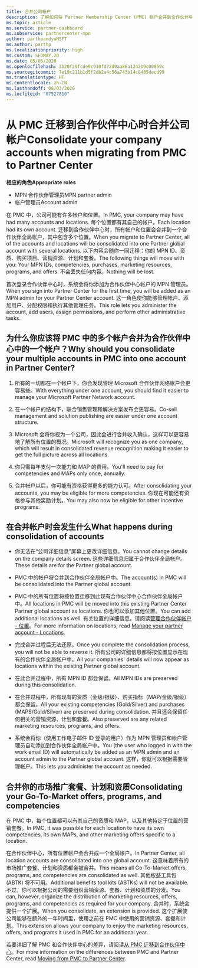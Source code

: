 ```yaml
---
title: 合并公司帐户
description: 了解如何将 Partner Membership Center (PMC) 帐户合并到合作伙伴中心的一个帐户中。 应用于从 PMC 到合作伙伴中心的迁移。
ms.topic: article
ms.service: partner-dashboard
ms.subservice: partnercenter-mpn
author: parthpandyaMSFT
ms.author: parthp
ms.localizationpriority: high
ms.custom: SEOMAY.20
ms.date: 05/05/2020
ms.openlocfilehash: 3b20f29fcde9c910fd72d0aa86a1242b9c00859c
ms.sourcegitcommit: 7e19c211b1d5f2db2a4c56a743b14c8485decd99
ms.translationtype: HT
ms.contentlocale: zh-CN
ms.lasthandoff: 08/03/2020
ms.locfileid: "87527810"
---
```

# <a name="consolidate-your-company-accounts-when-migrating-from-pmc-to-partner-center"></a><span data-ttu-id="d2af6-104">从 PMC 迁移到合作伙伴中心时合并公司帐户</span><span class="sxs-lookup"><span data-stu-id="d2af6-104">Consolidate your company accounts when migrating from PMC to Partner Center</span></span>

<span data-ttu-id="d2af6-105">**相应的角色**</span><span class="sxs-lookup"><span data-stu-id="d2af6-105">**Appropriate roles**</span></span>

- <span data-ttu-id="d2af6-106">MPN 合作伙伴管理员</span><span class="sxs-lookup"><span data-stu-id="d2af6-106">MPN partner admin</span></span>
- <span data-ttu-id="d2af6-107">帐户管理员</span><span class="sxs-lookup"><span data-stu-id="d2af6-107">Account admin</span></span>

<span data-ttu-id="d2af6-108">在 PMC 中，公司可能有许多帐户和位置。</span><span class="sxs-lookup"><span data-stu-id="d2af6-108">In PMC, your company may have had many accounts and locations.</span></span> <span data-ttu-id="d2af6-109">每个位置都有其自己的帐户。</span><span class="sxs-lookup"><span data-stu-id="d2af6-109">Each location had its own account.</span></span> <span data-ttu-id="d2af6-110">迁移到合作伙伴中心时，所有帐户和位置会合并到一个合作伙伴全局帐户，其中包含多个位置。</span><span class="sxs-lookup"><span data-stu-id="d2af6-110">When you migrate to Partner Center, all of the accounts and locations will be consolidated into one Partner global account with several locations.</span></span> <span data-ttu-id="d2af6-111">以下内容会随你一同迁移：你的 MPN ID、资质、购买项目、营销资源、计划和套餐。</span><span class="sxs-lookup"><span data-stu-id="d2af6-111">The following things will move with you: Your MPN IDs, competencies, purchases, marketing resources, programs, and offers.</span></span> <span data-ttu-id="d2af6-112">不会丢失任何内容。</span><span class="sxs-lookup"><span data-stu-id="d2af6-112">Nothing will be lost.</span></span>

<span data-ttu-id="d2af6-113">首次登录合作伙伴中心时，系统会将你添加为合作伙伴中心帐户的 MPN 管理员。</span><span class="sxs-lookup"><span data-stu-id="d2af6-113">When you sign into Partner Center for the first time, you will be added as an MPN admin for your Partner Center account.</span></span> <span data-ttu-id="d2af6-114">这一角色使你能够管理帐户、添加用户、分配权限和执行其他管理任务。</span><span class="sxs-lookup"><span data-stu-id="d2af6-114">This role lets you administer the account, add users, assign permissions, and perform other administrative tasks.</span></span>

## <a name="why-should-you-consolidate-your-multiple-accounts-in-pmc-into-one-account-in-partner-center"></a><span data-ttu-id="d2af6-115">为什么你应该将 PMC 中的多个帐户合并为合作伙伴中心中的一个帐户？</span><span class="sxs-lookup"><span data-stu-id="d2af6-115">Why should you consolidate your multiple accounts in PMC into one account in Partner Center?</span></span>

1. <span data-ttu-id="d2af6-116">所有的一切都在一个帐户下，你会发现管理 Microsoft 合作伙伴网络帐户会更容易些。</span><span class="sxs-lookup"><span data-stu-id="d2af6-116">With everything under one account, you should find it easier to manage your Microsoft Partner Network account.</span></span>

2. <span data-ttu-id="d2af6-117">在一个帐户的结构下，联合销售管理和解决方案发布会更容易。</span><span class="sxs-lookup"><span data-stu-id="d2af6-117">Co-sell management and solution publishing are easier under one account structure.</span></span>

3. <span data-ttu-id="d2af6-118">Microsoft 会将你视为一个公司，因此会进行合并收入确认，这样可以更容易地了解所有位置的概况。</span><span class="sxs-lookup"><span data-stu-id="d2af6-118">Microsoft will recognize you as one company, which will result in consolidated revenue recognition making it easier to get the full picture across all locations.</span></span>  

4. <span data-ttu-id="d2af6-119">你只需每年支付一次能力和 MAP 的费用。</span><span class="sxs-lookup"><span data-stu-id="d2af6-119">You'll need to pay for competencies and MAPs only once, annually.</span></span>

5. <span data-ttu-id="d2af6-120">合并帐户以后，你可能有资格获得更多的能力认可。</span><span class="sxs-lookup"><span data-stu-id="d2af6-120">After consolidating your accounts, you may be eligible for more competencies.</span></span> <span data-ttu-id="d2af6-121">你现在可能还有资格参与其他奖励计划。</span><span class="sxs-lookup"><span data-stu-id="d2af6-121">You may also now be eligible for other incentive programs.</span></span>

## <a name="what-happens-during-consolidation-of-accounts"></a><span data-ttu-id="d2af6-122">在合并帐户时会发生什么</span><span class="sxs-lookup"><span data-stu-id="d2af6-122">What happens during consolidation of accounts</span></span>

- <span data-ttu-id="d2af6-123">你无法在“公司详细信息”屏幕上更改详细信息。</span><span class="sxs-lookup"><span data-stu-id="d2af6-123">You cannot change details on the company details screen.</span></span> <span data-ttu-id="d2af6-124">这些详细信息归属于合作伙伴全局帐户。</span><span class="sxs-lookup"><span data-stu-id="d2af6-124">These details are for the Partner global account.</span></span>

- <span data-ttu-id="d2af6-125">PMC 中的帐户将合并到合作伙伴全局帐户中。</span><span class="sxs-lookup"><span data-stu-id="d2af6-125">The account(s) in PMC will be consolidated into the Partner global account.</span></span>

- <span data-ttu-id="d2af6-126">PMC 中的所有位置将按位置迁移到此现有合作伙伴中心合作伙伴全局帐户中。</span><span class="sxs-lookup"><span data-stu-id="d2af6-126">All locations in PMC will be moved into this existing Partner Center Partner global account as locations.</span></span> <span data-ttu-id="d2af6-127">你也可以添加其他位置。</span><span class="sxs-lookup"><span data-stu-id="d2af6-127">You can add additional locations as well.</span></span> <span data-ttu-id="d2af6-128">有关位置的详细信息，请阅读[管理合作伙伴帐户 - 位置](manage-locations.md)。</span><span class="sxs-lookup"><span data-stu-id="d2af6-128">For more information on locations, read  [Manage your partner account - Locations](manage-locations.md).</span></span>

- <span data-ttu-id="d2af6-129">完成合并过程后无法还原。</span><span class="sxs-lookup"><span data-stu-id="d2af6-129">Once you complete the consolidation process, you will not be able to reverse it.</span></span> <span data-ttu-id="d2af6-130">所有公司的详细信息都将按位置显示在现有的合作伙伴全局帐户中。</span><span class="sxs-lookup"><span data-stu-id="d2af6-130">All your companies' details will now appear as locations within the existing Partner global account.</span></span> 

- <span data-ttu-id="d2af6-131">在此合并过程中，所有 MPN ID 都会保留。</span><span class="sxs-lookup"><span data-stu-id="d2af6-131">All MPN IDs are preserved during this consolidation.</span></span>

- <span data-ttu-id="d2af6-132">在合并过程中，所有现有的资质（金级/银级）、购买指标（MAP/金级/银级）都会保留。</span><span class="sxs-lookup"><span data-stu-id="d2af6-132">All your existing competencies (Gold/Silver) and purchases (MAPS/Gold/Silver) are preserved during consolidation.</span></span> <span data-ttu-id="d2af6-133">并且还会保留任何相关的营销资源、计划和套餐。</span><span class="sxs-lookup"><span data-stu-id="d2af6-133">Also preserved are any related marketing resources, programs, and offers.</span></span>

- <span data-ttu-id="d2af6-134">系统会将你（使用工作电子邮件 ID 登录的用户）作为 MPN 管理员和帐户管理员自动添加到合作伙伴全局帐户中。</span><span class="sxs-lookup"><span data-stu-id="d2af6-134">You (the user who logged in with the work email ID) will automatically be added as an MPN admin and an account admin to the Partner global account.</span></span> <span data-ttu-id="d2af6-135">这样，你就可以根据需要管理帐户。</span><span class="sxs-lookup"><span data-stu-id="d2af6-135">This lets you administer the account as needed.</span></span>

## <a name="consolidating-your-go-to-market-offers-programs-and-competencies"></a><span data-ttu-id="d2af6-136">合并你的市场推广套餐、计划和资质</span><span class="sxs-lookup"><span data-stu-id="d2af6-136">Consolidating your Go-To-Market offers, programs, and competencies</span></span>

<span data-ttu-id="d2af6-137">在 PMC 中，每个位置都可以有其自己的资质和 MAP，以及其他特定于位置的营销套餐。</span><span class="sxs-lookup"><span data-stu-id="d2af6-137">In PMC, it was possible for each location to have its own competencies, its own MAPs, and other marketing offers specific to a location.</span></span>

<span data-ttu-id="d2af6-138">在合作伙伴中心，所有位置帐户会合并成一个全局帐户。</span><span class="sxs-lookup"><span data-stu-id="d2af6-138">In Partner Center, all location accounts are consolidated into one global account.</span></span> <span data-ttu-id="d2af6-139">这意味着所有的市场推广套餐、计划和资质都会被合并。</span><span class="sxs-lookup"><span data-stu-id="d2af6-139">This means all Go-To-Market offers, programs, and competencies are consolidated as well.</span></span> <span data-ttu-id="d2af6-140">其他权益工具包 (ABTK) 将不可用。</span><span class="sxs-lookup"><span data-stu-id="d2af6-140">Additional benefits tool kits (ABTKs) will not be available.</span></span> <span data-ttu-id="d2af6-141">不过，你可以根据公司的需要组织营销资源、套餐、计划和资质的分发。</span><span class="sxs-lookup"><span data-stu-id="d2af6-141">You can, however, organize the distribution of marketing resources, offers, programs, and competencies as required for your company.</span></span> <span data-ttu-id="d2af6-142">合并时，系统会提供一个扩展。</span><span class="sxs-lookup"><span data-stu-id="d2af6-142">When you consolidate, an extension is provided.</span></span> <span data-ttu-id="d2af6-143">这个扩展使公司能够在额外的一年时间里，使用之前在 PMC 中使用的营销资源、套餐和计划。</span><span class="sxs-lookup"><span data-stu-id="d2af6-143">This extension allows your company to enjoy the marketing resources, offers, and programs it used in PMC for an additional year.</span></span>

<span data-ttu-id="d2af6-144">若要详细了解 PMC 和合作伙伴中心的差异，请阅读[从 PMC 迁移到合作伙伴中心](guide-to-migration.md)。</span><span class="sxs-lookup"><span data-stu-id="d2af6-144">For more information on the differences between PMC and Partner Center, read [Moving from PMC to Partner Center](guide-to-migration.md).</span></span>
